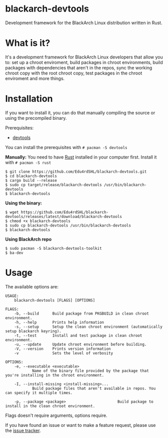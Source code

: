 # blackarch-devtools
Development framework for the BlackArch Linux distribution written in Rust.

# What is it?
It's a development framework for BlackArch Linux developers that allow you to: set up a chroot enviroment, build packages in chroot environments, build packages with dependencies that aren't in the repos, sync the working chroot copy with the root chroot copy, test packages in the chroot enviroment and more things.

# Installation
If you want to install it, you can do that manually compiling the source or using the precompiled binary.

Prerequisites:
- [devtools](https://www.archlinux.org/packages/extra/any/devtools/)

You can install the prerequisites with `# pacman -S devtools`

**Manually:** You need to have [Rust](https://www.archlinux.org/packages/extra/x86_64/rust/) installed in your computer first. Install it with `# pacman -S rust`

```
$ git clone https://github.com/Edu4rdSHL/blackarch-devtools.git
$ cd blackarch-devtools
$ cargo build --release
$ sudo cp target/release/blackarch-devtools /usr/bin/blackarch-devtools
$ blackarch-devtools
```

**Using the binary:**

```
$ wget https://github.com/Edu4rdSHL/blackarch-devtools/releases/latest/download/blackarch-devtools
$ chmod +x blackarch-devtools
$ sudo cp blackarch-devtools /usr/bin/blackarch-devtools
$ blackarch-devtools
```

**Using BlackArch repo**

```
$ sudo pacman -S blackarch-devtools-toolkit
$ ba-dev
```

# Usage

The available options are:

```
USAGE:
    blackarch-devtools [FLAGS] [OPTIONS]

FLAGS:
    -b, --build      Build package from PKGBUILD in clean chroot environment.
    -h, --help       Prints help information
    -s, --setup      Setup the clean chroot environment (automatically setup blackarch keyring).
    -t, --test       Install and test package in clean chroot environment.
    -u, --update     Update chroot environment before building.
    -V, --version    Prints version information
    -v               Sets the level of verbosity

OPTIONS:
    -e, --executable <executable>
            Name of the binary file provided by the package that you're installing in the chroot environment.

    -I, --install-missing <install-missing>...
            Build package files that aren't available in repos. You can specify it multiple times.

    -p, --package <package>                       Build package to install in the clean chroot environment.
```
Flags doesn't require arguments, options require.

If you have found an issue or want to make a feature request, please use the [issue tracker](https://github.com/Edu4rdSHL/blackarch-devtools/issues).
